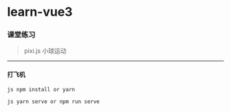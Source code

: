 # learn-vue3

### 课堂练习

> pixi.js 小球运动

------------------------

#### 打飞机

`js
  npm install or yarn 
`

`js
  yarn serve or npm run serve
`


